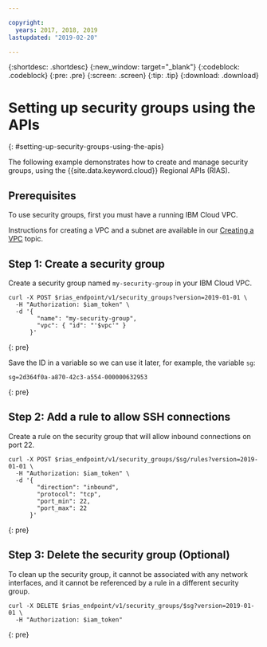 ```yaml
---

copyright:
  years: 2017, 2018, 2019
lastupdated: "2019-02-20"

---
```


{:shortdesc: .shortdesc}
{:new_window: target="_blank"}
{:codeblock: .codeblock}
{:pre: .pre}
{:screen: .screen}
{:tip: .tip}
{:download: .download}

# Setting up security groups using the APIs
{: #setting-up-security-groups-using-the-apis}

The following example demonstrates how to create and manage security groups, using the {{site.data.keyword.cloud}} Regional APIs (RIAS).

## Prerequisites

To use security groups, first you must have a running IBM Cloud VPC.

Instructions for creating a VPC and a subnet are available in our [Creating a VPC](/docs/infrastructure/vpc?topic=vpc-creating-a-vpc-using-the-rest-apis) topic.

## Step 1: Create a security group

Create a security group named `my-security-group` in your IBM Cloud VPC.

```
curl -X POST $rias_endpoint/v1/security_groups?version=2019-01-01 \
  -H "Authorization: $iam_token" \
  -d '{
        "name": "my-security-group",
        "vpc": { "id": "'$vpc'" }
      }'
```
{: pre}

Save the ID in a variable so we can use it later, for example, the variable `sg`:

```
sg=2d364f0a-a870-42c3-a554-000000632953
```
{: pre}

## Step 2: Add a rule to allow SSH connections

Create a rule on the security group that will allow inbound connections on port 22.

```
curl -X POST $rias_endpoint/v1/security_groups/$sg/rules?version=2019-01-01 \
  -H "Authorization: $iam_token" \
  -d '{
        "direction": "inbound",
        "protocol": "tcp",
        "port_min": 22,
        "port_max": 22
      }'
```
{: pre}

## Step 3: Delete the security group (Optional)

To clean up the security group, it cannot be associated with any network interfaces, and it cannot be referenced by a rule in a different security group.

```
curl -X DELETE $rias_endpoint/v1/security_groups/$sg?version=2019-01-01 \
  -H "Authorization: $iam_token"
```
{: pre}
